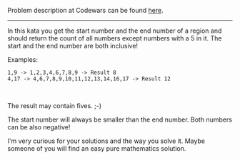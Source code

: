 Problem description at Codewars can be found
[here](https://www.codewars.com/kata/5813d19765d81c592200001a/train/python).

-------------

In this kata you get the start number and the end number of a region and should return the count of
all numbers except numbers with a 5 in it. The start and the end number are both inclusive!
<br>

Examples:
```
1,9 -> 1,2,3,4,6,7,8,9 -> Result 8
4,17 -> 4,6,7,8,9,10,11,12,13,14,16,17 -> Result 12
```
<br>

The result may contain fives. ;-)

The start number will always be smaller than the end number. Both numbers can be also negative!
<br>

I'm very curious for your solutions and the way you solve it. Maybe someone of you will find an easy
pure mathematics solution.
